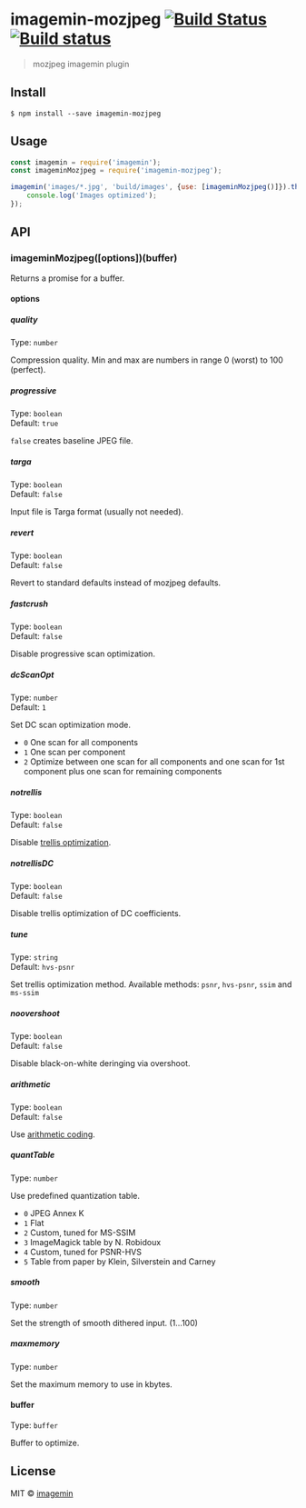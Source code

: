 # imagemin-mozjpeg [![Build Status](https://travis-ci.org/imagemin/imagemin-mozjpeg.svg?branch=master)](https://travis-ci.org/imagemin/imagemin-mozjpeg) [![Build status](https://ci.appveyor.com/api/projects/status/uuh7yi48erf4ykyo?svg=true)](https://ci.appveyor.com/project/ShinnosukeWatanabe/imagemin-mozjpeg)

> mozjpeg imagemin plugin


## Install

```
$ npm install --save imagemin-mozjpeg
```


## Usage

```js
const imagemin = require('imagemin');
const imageminMozjpeg = require('imagemin-mozjpeg');

imagemin('images/*.jpg', 'build/images', {use: [imageminMozjpeg()]}).then(() => {
	console.log('Images optimized');
});
```


## API

### imageminMozjpeg([options])(buffer)

Returns a promise for a buffer.

#### options

##### quality

Type: `number`

Compression quality. Min and max are numbers in range 0 (worst) to 100 (perfect).

##### progressive

Type: `boolean`<br>
Default: `true`

`false` creates baseline JPEG file.

##### targa

Type: `boolean`<br>
Default: `false`

Input file is Targa format (usually not needed).

##### revert

Type: `boolean`<br>
Default: `false`

Revert to standard defaults instead of mozjpeg defaults.

##### fastcrush

Type: `boolean`<br>
Default: `false`

Disable progressive scan optimization.

##### dcScanOpt

Type: `number`<br>
Default: `1`

Set DC scan optimization mode.

* `0` One scan for all components
* `1` One scan per component
* `2` Optimize between one scan for all components and one scan for 1st component plus one scan for remaining components

##### notrellis

Type: `boolean`<br>
Default: `false`

Disable [trellis optimization](https://en.wikipedia.org/wiki/Trellis_quantization).

##### notrellisDC

Type: `boolean`<br>
Default: `false`

Disable trellis optimization of DC coefficients.

##### tune

Type: `string`<br>
Default: `hvs-psnr`

Set trellis optimization method. Available methods: `psnr`, `hvs-psnr`, `ssim` and `ms-ssim`

##### noovershoot

Type: `boolean`<br>
Default: `false`

Disable black-on-white deringing via overshoot.

##### arithmetic

Type: `boolean`<br>
Default: `false`

Use [arithmetic coding](https://en.wikipedia.org/wiki/Arithmetic_coding).

##### quantTable

Type: `number`

Use predefined quantization table.

* `0` JPEG Annex K
* `1` Flat
* `2` Custom, tuned for MS-SSIM
* `3` ImageMagick table by N. Robidoux
* `4` Custom, tuned for PSNR-HVS
* `5` Table from paper by Klein, Silverstein and Carney

##### smooth

Type: `number`

Set the strength of smooth dithered input. (1...100)

##### maxmemory

Type: `number`

Set the maximum memory to use in kbytes.

#### buffer

Type: `buffer`

Buffer to optimize.


## License

MIT © [imagemin](https://github.com/imagemin)
